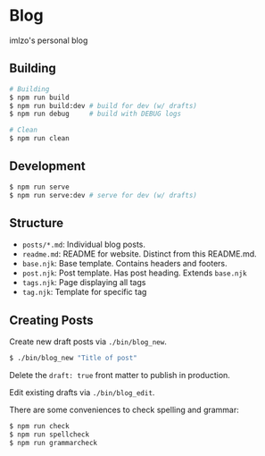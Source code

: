 # Blog

imlzo's personal blog

## Building

```sh
# Building
$ npm run build
$ npm run build:dev # build for dev (w/ drafts)
$ npm run debug     # build with DEBUG logs

# Clean
$ npm run clean
```

## Development

```sh
$ npm run serve
$ npm run serve:dev # serve for dev (w/ drafts)
```

## Structure

- `posts/*.md`: Individual blog posts.
- `readme.md`: README for website. Distinct from this README.md.
- `base.njk`: Base template. Contains headers and footers.
- `post.njk`: Post template. Has post heading. Extends `base.njk`
- `tags.njk`: Page displaying all tags
- `tag.njk`: Template for specific tag

## Creating Posts

Create new draft posts via `./bin/blog_new`.

```sh
$ ./bin/blog_new "Title of post"
```

Delete the `draft: true` front matter to publish in production.

Edit existing drafts via `./bin/blog_edit`.

There are some conveniences to check spelling and grammar:

```sh
$ npm run check
$ npm run spellcheck
$ npm run grammarcheck
```
